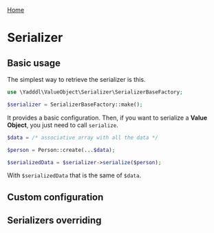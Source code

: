 [Home](../README.md)

# Serializer

## Basic usage
The simplest way to retrieve the serializer is this.

```php
use \Yadddl\ValueObject\Serializer\SerializerBaseFactory;

$serializer = SerializerBaseFactory::make();
```
It provides a basic configuration. Then, if you want to serialize a **Value Object**, you just need to call `serialize`.

```php
$data = /* associative array with all the data */

$person = Person::create(...$data);

$serializedData = $serializer->serialize($person);
```
With `$serializedData` that is the same of `$data`.

## Custom configuration

## Serializers overriding
